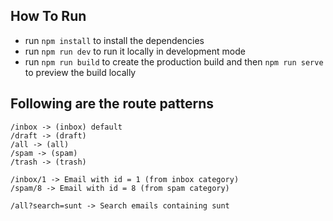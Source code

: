## How To Run

- run `npm install` to install the dependencies
- run `npm run dev` to run it locally in development mode
- run `npm run build` to create the production build and then `npm run serve` to preview the build locally

## Following are the route patterns
```
/inbox -> (inbox) default
/draft -> (draft)
/all -> (all)
/spam -> (spam)
/trash -> (trash)

/inbox/1 -> Email with id = 1 (from inbox category)
/spam/8 -> Email with id = 8 (from spam category)

/all?search=sunt -> Search emails containing sunt
```